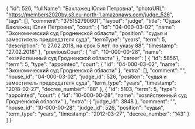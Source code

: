 {
    "id": 526,
    "fullName": "Баклажец Юлия Петровна",
    "photoURL": "https://members2020by.s3.eu-north-1.amazonaws.com/judge_526",
    "tags": [],
    "comment": "375152790601",
    "layout": "judge",
    "title": "Судья Баклажец Юлия Петровна",
    "court": {
        "id": "04-000-03-02",
        "name": "Экономический суд Гродненской области",
        "position": "судья и заместитель председателя суда",
        "termType": "years",
        "term": 5,
        "description": "c 27.02.2018, на срок 5 лет, по указу 88",
        "timestamp": "27.02.2018"
    },
    "previousCourt": {
        "id": "10-000-00-28",
        "name": "хозяйственный суд Гродненской области"
    },
    "career": [
        {
            "id": 58561,
            "term": 5,
            "type": "appointed",
            "court": {
                "id": "04-000-03-02",
                "name": "Экономический суд Гродненской области"
            },
            "extra": [],
            "comment": "",
            "house_id": "04-000-03-02",
            "judge_id": 526,
            "position": "судья и заместитель председателя суда",
            "term_type": "years",
            "timestamp": "2018-02-27",
            "decree_number": "88"
        },
        {
            "id": 5103,
            "term": 5,
            "type": "appointed",
            "court": {
                "id": "10-000-00-28",
                "name": "хозяйственный суд Гродненской области"
            },
            "extra": {
                "judge_id": 3848
            },
            "comment": "",
            "house_id": "10-000-00-28",
            "judge_id": 526,
            "position": "судья",
            "term_type": "years",
            "timestamp": "2012-03-27",
            "decree_number": "143"
        }
    ]
}